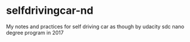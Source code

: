 # selfdrivingcar-nd

My notes and practices for self driving car as though by udacity sdc nano degree program in 2017
